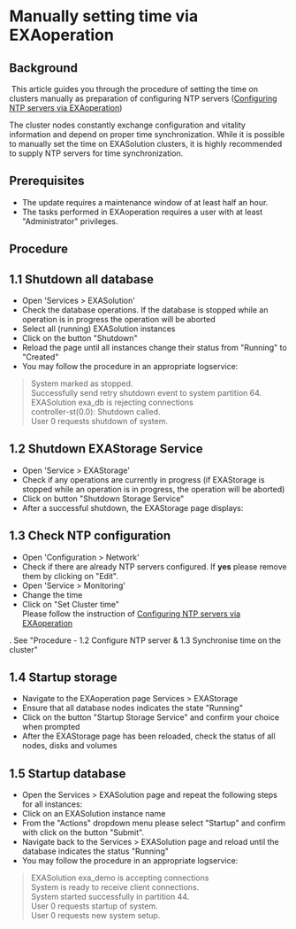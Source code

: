 # Manually setting time via EXAoperation 
## Background

 This article guides you through the procedure of setting the time on clusters manually as preparation of configuring NTP servers ([Configuring NTP servers via EXAoperation](https://community.exasol.com/t5/environment-management/configuring-ntp-servers-via-exaoperation/ta-p/1431))

The cluster nodes constantly exchange configuration and vitality information and depend on proper time synchronization. While it is possible to manually set the time on EXASolution clusters, it is highly recommended to supply NTP servers for time synchronization.

## Prerequisites

* The update requires a maintenance window of at least half an hour.
* The tasks performed in EXAoperation requires a user with at least "Administrator" privileges.

## Procedure

## 1.1 Shutdown all database

* Open 'Services > EXASolution'
* Check the database operations. If the database is stopped while an operation is in progress the operation will be aborted
* Select all (running) EXASolution instances
* Click on the button "Shutdown"
* Reload the page until all instances change their status from "Running" to "Created"
* You may follow the procedure in an appropriate logservice:


>  System marked as stopped.  
> Successfully send retry shutdown event to system partition 64.  
> EXASolution exa_db is rejecting connections  
> controller-st(0.0): Shutdown called.  
> User 0 requests shutdown of system.
> 
>  

## 1.2 Shutdown EXAStorage Service

* Open 'Service > EXAStorage'
* Check if any operations are currently in progress (if EXAStorage is stopped while an operation is in progress, the operation will be aborted)
* Click on button "Shutdown Storage Service"
* After a successful shutdown, the EXAStorage page displays:

## 1.3 Check NTP configuration

* Open 'Configuration > Network'
* Check if there are already NTP servers configured. If **yes** please remove them by clicking on "Edit".
* Open 'Service > Monitoring'
* Change the time
* Click on "Set Cluster time"   
   Please follow the instruction of [Configuring NTP servers via EXAoperation](https://community.exasol.com/t5/environment-management/configuring-ntp-servers-via-exaoperation/ta-p/1431)  

 . See "Procedure - 1.2 Configure NTP server & 1.3 Synchronise time on the cluster"

## 1.4 Startup storage

* Navigate to the EXAoperation page Services > EXAStorage
* Ensure that all database nodes indicates the state "Running"
* Click on the button "Startup Storage Service" and confirm your choice when prompted
* After the EXAStorage page has been reloaded, check the status of all nodes, disks and volumes

## 1.5 Startup database

* Open the Services > EXASolution page and repeat the following steps for all instances:
* Click on an EXASolution instance name
* From the "Actions" dropdown menu please select "Startup" and confirm with click on the button "Submit".
* Navigate back to the Services > EXASolution page and reload until the database indicates the status "Running"
* You may follow the procedure in an appropriate logservice:


>  EXASolution exa_demo is accepting connections  
> System is ready to receive client connections.  
> System started successfully in partition 44.  
> User 0 requests startup of system.  
> User 0 requests new system setup.
> 
>  

